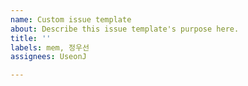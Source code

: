 ```yaml
---
name: Custom issue template
about: Describe this issue template's purpose here.
title: ''
labels: mem, 정우선
assignees: UseonJ

---
```



